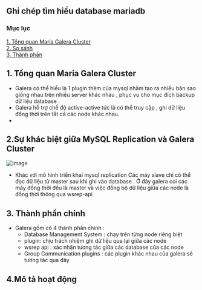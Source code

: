 ## Ghi chép tìm hiểu database mariadb

### Mục lục

[1. Tổng quan Maria Galera Cluster](#tongquan)<br>
[2. So sánh](#sosanh)<br>
[3. Thành phần](#thanhphan)<br>


<a name="tongquan"></a>
## 1. Tổng quan Maria Galera Cluster

- Galera có thể hiểu là 1 plugin thêm của mysql nhằm tạo ra nhiều bản sao giống nhau trên nhiều server khác nhau , phục vụ cho mục đích backup dữ liệu database .
- Galera hỗ trợ chế độ active-active tức là có thể truy cập , ghi dữ liệu đồng thời trên tất cả các node khác nhau.
- 

<a name="sosanh"></a>
## 2.Sự khác biệt giữa MySQL Replication và Galera Cluster

![image](https://user-images.githubusercontent.com/50499526/178454351-23567f18-ce16-4621-922a-4fc4e5ce1858.png)

- Khác với mô hình triển khai mysql replication  Các máy slave chỉ có thể đọc dữ liệu từ master sau khi ghi vào database . Ở đây galera coi các máy đồng thời đều là master và việc đồng bộ dữ liệu giữa các node là đồng thời thông qua wsrep-api

<a name="thanhphan"></a>
## 3. Thành phần chính 

- Galera gồm có 4 thành phần chính :
  + Database Management System : chạy trên từng node riêng biệt 
  + plugin: chịu trách nhiệm ghi dữ liệu qua lại giữa các node
  + wsrep api : xác nhận tương tác giữa các database của các node
  + Group Communication plugins : các plugin khác nhau của galera sẽ tương tác qua đây


## 4.Mô tả hoạt động 
